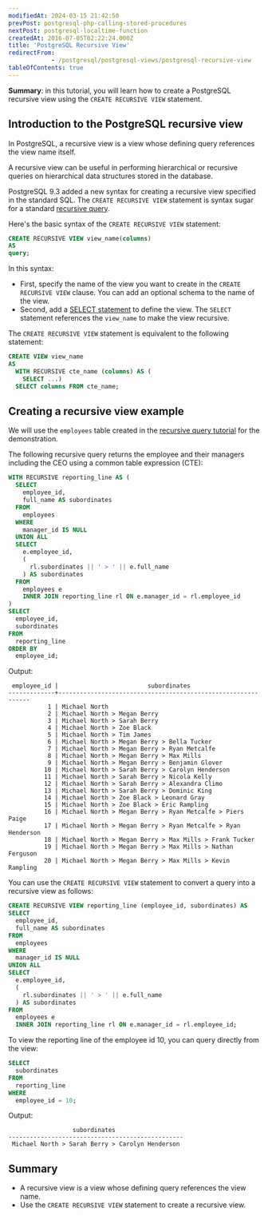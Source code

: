 ```yaml
---
modifiedAt: 2024-03-15 21:42:50
prevPost: postgresql-php-calling-stored-procedures
nextPost: postgresql-localtime-function
createdAt: 2016-07-05T02:22:24.000Z
title: 'PostgreSQL Recursive View'
redirectFrom: 
            - /postgresql/postgresql-views/postgresql-recursive-view
tableOfContents: true
---
```


**Summary**: in this tutorial, you will learn how to create a PostgreSQL recursive view using the `CREATE RECURSIVE VIEW` statement.

## Introduction to the PostgreSQL recursive view

In PostgreSQL, a recursive view is a view whose defining query references the view name itself.

A recursive view can be useful in performing hierarchical or recursive queries on hierarchical data structures stored in the database.

PostgreSQL 9.3 added a new syntax for creating a recursive view specified in the standard SQL. The `CREATE RECURSIVE VIEW` statement is syntax sugar for a standard [recursive query](/postgresql/postgresql-recursive-query).

Here's the basic syntax of the `CREATE RECURSIVE VIEW` statement:

```sql
CREATE RECURSIVE VIEW view_name(columns)
AS
query;
```

In this syntax:

- First, specify the name of the view you want to create in the `CREATE RECURSIVE VIEW` clause. You can add an optional schema to the name of the view.
- Second, add a [SELECT statement](/postgresql/postgresql-select) to define the view. The `SELECT` statement references the `view_name` to make the view recursive.

The `CREATE RECURSIVE VIEW` statement is equivalent to the following statement:

```sql
CREATE VIEW view_name
AS
  WITH RECURSIVE cte_name (columns) AS (
    SELECT ...)
  SELECT columns FROM cte_name;
```

## Creating a recursive view example

We will use the `employees` table created in the [recursive query tutorial](/postgresql/postgresql-recursive-query) for the demonstration.

The following recursive query returns the employee and their managers including the CEO using a common table expression (CTE):

```sql
WITH RECURSIVE reporting_line AS (
  SELECT
    employee_id,
    full_name AS subordinates
  FROM
    employees
  WHERE
    manager_id IS NULL
  UNION ALL
  SELECT
    e.employee_id,
    (
      rl.subordinates || ' > ' || e.full_name
    ) AS subordinates
  FROM
    employees e
    INNER JOIN reporting_line rl ON e.manager_id = rl.employee_id
)
SELECT
  employee_id,
  subordinates
FROM
  reporting_line
ORDER BY
  employee_id;
```

Output:

```
 employee_id |                         subordinates
-------------+--------------------------------------------------------------
           1 | Michael North
           2 | Michael North > Megan Berry
           3 | Michael North > Sarah Berry
           4 | Michael North > Zoe Black
           5 | Michael North > Tim James
           6 | Michael North > Megan Berry > Bella Tucker
           7 | Michael North > Megan Berry > Ryan Metcalfe
           8 | Michael North > Megan Berry > Max Mills
           9 | Michael North > Megan Berry > Benjamin Glover
          10 | Michael North > Sarah Berry > Carolyn Henderson
          11 | Michael North > Sarah Berry > Nicola Kelly
          12 | Michael North > Sarah Berry > Alexandra Climo
          13 | Michael North > Sarah Berry > Dominic King
          14 | Michael North > Zoe Black > Leonard Gray
          15 | Michael North > Zoe Black > Eric Rampling
          16 | Michael North > Megan Berry > Ryan Metcalfe > Piers Paige
          17 | Michael North > Megan Berry > Ryan Metcalfe > Ryan Henderson
          18 | Michael North > Megan Berry > Max Mills > Frank Tucker
          19 | Michael North > Megan Berry > Max Mills > Nathan Ferguson
          20 | Michael North > Megan Berry > Max Mills > Kevin Rampling
```

You can use the `CREATE RECURSIVE VIEW` statement to convert a query into a recursive view as follows:

```sql
CREATE RECURSIVE VIEW reporting_line (employee_id, subordinates) AS
SELECT
  employee_id,
  full_name AS subordinates
FROM
  employees
WHERE
  manager_id IS NULL
UNION ALL
SELECT
  e.employee_id,
  (
    rl.subordinates || ' > ' || e.full_name
  ) AS subordinates
FROM
  employees e
  INNER JOIN reporting_line rl ON e.manager_id = rl.employee_id;
```

To view the reporting line of the employee id 10, you can query directly from the view:

```sql
SELECT
  subordinates
FROM
  reporting_line
WHERE
  employee_id = 10;
```

Output:

```
                  subordinates
-------------------------------------------------
 Michael North > Sarah Berry > Carolyn Henderson
```

## Summary

- A recursive view is a view whose defining query references the view name.
- Use the `CREATE RECURSIVE VIEW` statement to create a recursive view.
